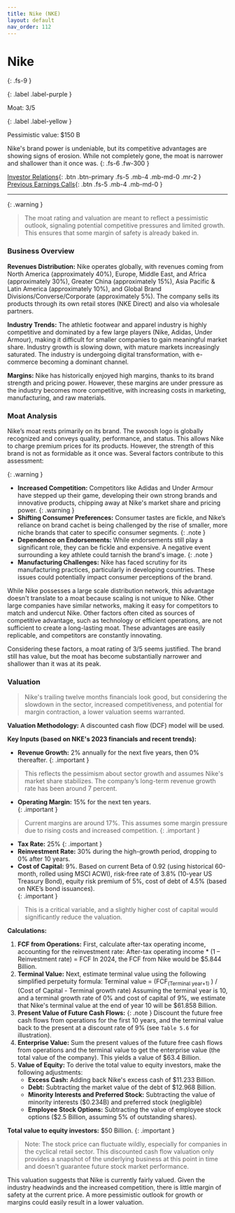```yaml
---
title: Nike (NKE)
layout: default
nav_order: 112
---
```


# Nike
{: .fs-9 }

{: .label .label-purple }

Moat: 3/5

{: .label .label-yellow }

Pessimistic value: $150 B

Nike's brand power is undeniable, but its competitive advantages are showing signs of erosion. While not completely gone, the moat is narrower and shallower than it once was.
{: .fs-6 .fw-300 }

[Investor Relations](https://www.google.com/search?q=NKE+investor+relations){: .btn .btn-primary .fs-5 .mb-4 .mb-md-0 .mr-2 }
[Previous Earnings Calls](https://discountingcashflows.com/company/NKE/transcripts/){: .btn .fs-5 .mb-4 .mb-md-0 }

---

{: .warning } 
>The moat rating and valuation are meant to reflect a pessimistic outlook, signaling potential competitive pressures and limited growth. This ensures that some margin of safety is already baked in.


### Business Overview

**Revenues Distribution:** Nike operates globally, with revenues coming from North America (approximately 40%), Europe, Middle East, and Africa (approximately 30%), Greater China (approximately 15%), Asia Pacific & Latin America (approximately 10%), and Global Brand Divisions/Converse/Corporate (approximately 5%). The company sells its products through its own retail stores (NKE Direct) and also via wholesale partners.

**Industry Trends:** The athletic footwear and apparel industry is highly competitive and dominated by a few large players (Nike, Adidas, Under Armour), making it difficult for smaller companies to gain meaningful market share. Industry growth is slowing down, with mature markets increasingly saturated. The industry is undergoing digital transformation, with e-commerce becoming a dominant channel.

**Margins:** Nike has historically enjoyed high margins, thanks to its brand strength and pricing power. However, these margins are under pressure as the industry becomes more competitive, with increasing costs in marketing, manufacturing, and raw materials.

### Moat Analysis

Nike’s moat rests primarily on its brand. The swoosh logo is globally recognized and conveys quality, performance, and status. This allows Nike to charge premium prices for its products. However, the strength of this brand is not as formidable as it once was.  Several factors contribute to this assessment:

{: .warning }
* **Increased Competition:**  Competitors like Adidas and Under Armour have stepped up their game, developing their own strong brands and innovative products, chipping away at Nike's market share and pricing power.
{: .warning }
* **Shifting Consumer Preferences:** Consumer tastes are fickle, and Nike’s reliance on brand cachet is being challenged by the rise of smaller, more niche brands that cater to specific consumer segments.
{: .note }
* **Dependence on Endorsements:** While endorsements still play a significant role, they can be fickle and expensive.  A negative event surrounding a key athlete could tarnish the brand's image.
{: .note }
* **Manufacturing Challenges:**  Nike has faced scrutiny for its manufacturing practices, particularly in developing countries.  These issues could potentially impact consumer perceptions of the brand.

While Nike possesses a large scale distribution network, this advantage doesn't translate to a moat because scaling is not unique to Nike. Other large companies have similar networks, making it easy for competitors to match and undercut Nike. Other factors often cited as sources of competitive advantage, such as technology or efficient operations, are not sufficient to create a long-lasting moat. These advantages are easily replicable, and competitors are constantly innovating. 

Considering these factors, a moat rating of 3/5 seems justified. The brand still has value, but the moat has become substantially narrower and shallower than it was at its peak.  

### Valuation

> Nike's trailing twelve months financials look good, but considering the slowdown in the sector, increased competitiveness, and potential for margin contraction, a lower valuation seems warranted.

**Valuation Methodology:**  A discounted cash flow (DCF) model will be used.

**Key Inputs (based on NKE's 2023 financials and recent trends):**

* **Revenue Growth:** 2% annually for the next five years, then 0% thereafter.
{: .important }
> This reflects the pessimism about sector growth and assumes Nike's market share stabilizes. The company’s long-term revenue growth rate has been around 7 percent.
* **Operating Margin:** 15% for the next ten years.  
{: .important }
> Current margins are around 17%.  This assumes some margin pressure due to rising costs and increased competition.
{: .important }
* **Tax Rate:** 25%
{: .important }
* **Reinvestment Rate:** 30% during the high-growth period, dropping to 0% after 10 years.
* **Cost of Capital:** 9%. Based on current Beta of 0.92 (using historical 60-month, rolled using MSCI ACWI), risk-free rate of 3.8% (10-year US Treasury Bond), equity risk premium of 5%, cost of debt of 4.5% (based on NKE’s bond issuances).  
{: .important }
> This is a critical variable, and a slightly higher cost of capital would significantly reduce the valuation.

**Calculations:**
1. **FCF from Operations:**
   First, calculate after-tax operating income, accounting for the reinvestment rate:
   After-tax operating income * (1 – Reinvestment rate) = FCF
   In 2024, the FCF from Nike would be $5.844 Billion.
2. **Terminal Value:** 
   Next, estimate terminal value using the following simplified perpetuity formula:
   Terminal value = (FCF<sub>(Terminal year+1)</sub> ) / (Cost of Capital - Terminal growth rate)
   Assuming the terminal year is 10, and a terminal growth rate of 0% and cost of capital of 9%, we estimate that Nike's terminal value at the end of year 10 will be $61.858 Billion.
3. **Present Value of Future Cash Flows:**
{: .note }
Discount the future free cash flows from operations for the first 10 years, and the terminal value back to the present at a discount rate of 9% (see `Table 5.6` for illustration).
4. **Enterprise Value:**  Sum the present values of the future free cash flows from operations and the terminal value to get the enterprise value (the total value of the company). This yields a value of $63.4 Billion.
5. **Value of Equity:**  To derive the total value to equity investors, make the following adjustments:
    * **Excess Cash:** Adding back Nike's excess cash of $11.233 Billion.
    * **Debt:** Subtracting the market value of the debt of $12.968 Billion.
    * **Minority Interests and Preferred Stock:** Subtracting the value of minority interests ($0.234B) and preferred stock (negligible)
    * **Employee Stock Options:** Subtracting the value of employee stock options ($2.5 Billion, assuming 5% of outstanding shares). 

**Total value to equity investors:**  $50 Billion.
{: .important }
> Note: The stock price can fluctuate wildly, especially for companies in the cyclical retail sector.  This discounted cash flow valuation only provides a snapshot of the underlying business at this point in time and doesn't guarantee future stock market performance.

This valuation suggests that Nike is currently fairly valued.  Given the industry headwinds and the increased competition, there is little margin of safety at the current price.  A more pessimistic outlook for growth or margins could easily result in a lower valuation.
